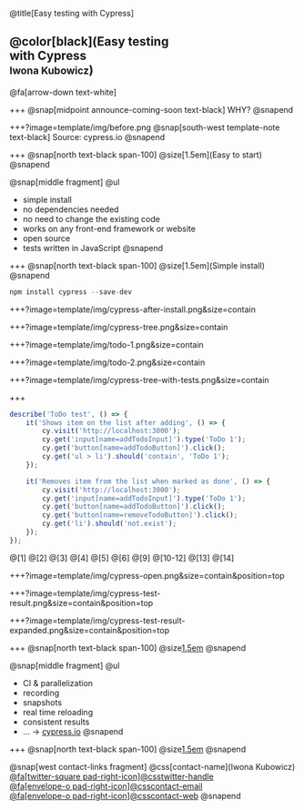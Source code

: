 @title[Easy testing with Cypress]

## @color[black](Easy testing<br>with Cypress<br /><small>Iwona Kubowicz</small>)

@fa[arrow-down text-white]

+++
@snap[midpoint announce-coming-soon text-black]
WHY?
@snapend

+++?image=template/img/before.png
@snap[south-west template-note text-black]
Source: cypress.io
@snapend

+++
@snap[north text-black span-100]
@size[1.5em](Easy to start)
@snapend

@snap[middle fragment]
@ul

-   simple install
-   no dependencies needed
-   no need to change the existing code
-   works on any front-end framework or website
-   open source
-   tests written in JavaScript
    @snapend

+++
@snap[north text-black span-100]
@size[1.5em](Simple install)
@snapend

```javascript
npm install cypress --save-dev
```

+++?image=template/img/cypress-after-install.png&size=contain

+++?image=template/img/cypress-tree.png&size=contain

+++?image=template/img/todo-1.png&size=contain

+++?image=template/img/todo-2.png&size=contain

+++?image=template/img/cypress-tree-with-tests.png&size=contain

+++

```javascript
describe('ToDo test', () => {
    it('Shows item on the list after adding', () => {
        cy.visit('http://localhost:3000');
        cy.get('input[name=addTodoInput]').type('ToDo 1');
        cy.get('button[name=addTodoButton]').click();
        cy.get('ul > li').should('contain', 'ToDo 1');
    });

    it('Removes item from the list when marked as done', () => {
        cy.visit('http://localhost:3000');
        cy.get('input[name=addTodoInput]').type('ToDo 1');
        cy.get('button[name=addTodoButton]').click();
        cy.get('button[name=removeTodoButton]').click();
        cy.get('li').should('not.exist');
    });
});
```

@[1]
@[2]
@[3]
@[4]
@[5]
@[6]
@[9]
@[10-12]
@[13]
@[14]

+++?image=template/img/cypress-open.png&size=contain&position=top

+++?image=template/img/cypress-test-result.png&size=contain&position=top

+++?image=template/img/cypress-test-result-expanded.png&size=contain&position=top

+++
@snap[north text-black span-100]
@size[1.5em](More?)
@snapend

@snap[middle fragment]
@ul

-   CI & parallelization
-   recording
-   snapshots
-   real time reloading
-   consistent results
-   ... -> <a href="http://cypress.io">cypress.io</a>
    @snapend

+++
@snap[north text-black span-100]
@size[1.5em](Questions?)
@snapend

@snap[west contact-links fragment]
@css[contact-name](Iwona Kubowicz)<br>
<a href="https://twitter.com/programistka">
@fa[twitter-square pad-right-icon]@css[twitter-handle](@programistka)
</a><br>
<a href="mailto: iwona@programistka.com">
@fa[envelope-o pad-right-icon]@css[contact-email](iwona@programistka.com)
</a><br />
<a href="https://programistka.com">
@fa[envelope-o pad-right-icon]@css[contact-web](programistka.com)
</a>
@snapend
